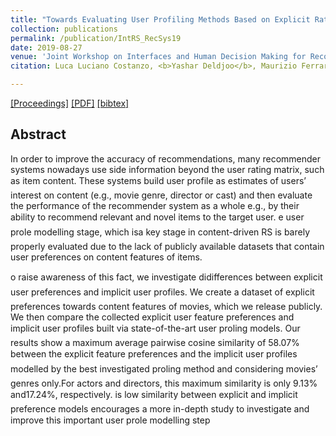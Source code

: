 ```yaml
---
title: "Towards Evaluating User Profiling Methods Based on Explicit Ratings on Item Features"
collection: publications
permalink: /publication/IntRS_RecSys19
date: 2019-08-27
venue: 'Joint Workshop on Interfaces and Human Decision Making for Recommender Systems  (IntRS) as part of the 13th ACM Conference on Recommender Systems'
citation: Luca Luciano Costanzo, <b>Yashar Deldjoo</b>, Maurizio Ferrari Dacrema, Markus Schedl, Paolo Cremonesi<i> Workshop on Children and Recommender Systems </i><b>(IntRS@RecSys'19)</b>.'

---
```


[[Proceedings]](https://dl.acm.org/citation.cfm?id=3109859.3109956) [[PDF]](https://re.public.polimi.it/retrieve/handle/11311/1032225/227265/02-KidRec-2017-Deldjoo-Enhancing-Children%27s-Experience.pdf)  [[bibtex]](https://github.com/yasdel/yasdel.github.io/tree/master/_publications/RecSys17_WS1.bib)


## Abstract

In order to improve the accuracy of recommendations, many recommender systems nowadays use side information beyond the user rating matrix, such as item content. These systems build user profile as estimates of users’ interest on content (e.g., movie genre, director or cast) and then evaluate the performance of the recommender system as a whole e.g., by their ability to recommend relevant and novel items to the target user. e user prole modelling stage, which isa key stage in content-driven RS is barely properly evaluated due to the lack of publicly available datasets that contain user preferences on content features of items.

o raise awareness of this fact, we investigate didifferences between explicit user preferences and implicit user profiles.  We create a dataset of explicit preferences towards content features of movies, which we release publicly. We then compare the collected explicit user feature preferences and implicit user profiles built via state-of-the-art user proling models. Our results show a maximum average pairwise cosine similarity of 58.07% between the explicit feature preferences and the implicit user profiles modelled by the best investigated proling method and considering movies’ genres only.For actors and directors, this maximum similarity is only 9.13% and17.24%, respectively. is low similarity between explicit and implicit preference models encourages a more in-depth study to investigate and improve this important user prole modelling step

